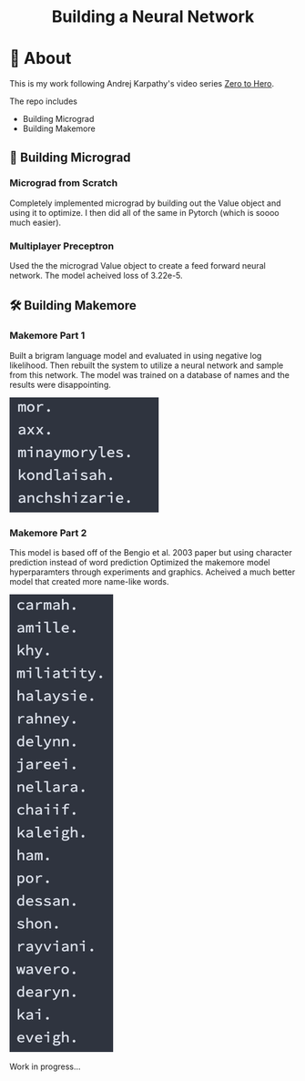 <div align="center">
    <h1 alight="center">
        Building a Neural Network
    </h1>

</div>

# 🥳 About

This is my work following Andrej Karpathy's video series [Zero to Hero](https://www.youtube.com/playlist?list=PLAqhIrjkxbuWI23v9cThsA9GvCAUhRvKZ).

The repo includes

- Building Micrograd
- Building Makemore

## 🫥 Building Micrograd

### Micrograd from Scratch

Completely implemented micrograd by building out the Value object and using it to optimize. I then did all of the same in Pytorch (which is soooo much easier).

### Multiplayer Preceptron

Used the the micrograd Value object to create a feed forward neural network. The model acheived loss of 3.22e-5.

## 🛠️ Building Makemore

### Makemore Part 1

Built a brigram language model and evaluated in using negative log likelihood. Then rebuilt the system to utilize a neural network and sample from this network. The model was trained on a database of names and the results were disappointing.

![Names from Makemore pt. 1](_assets/makemore-results.png)

### Makemore Part 2

This model is based off of the Bengio et al. 2003 paper but using character prediction instead of word prediction Optimized the makemore model hyperparamters through experiments and graphics. Acheived a much better model that created more name-like words.

![Names from Makemore pt. 2](_assets/makemore1-results.png)

Work in progress...
